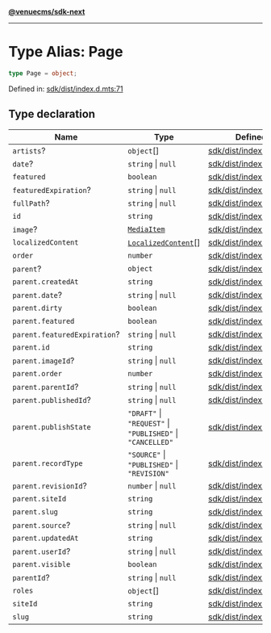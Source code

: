 [**@venuecms/sdk-next**](../Index.md)

***

# Type Alias: Page

```ts
type Page = object;
```

Defined in: [sdk/dist/index.d.mts:71](https://github.com/venuecms/sdk/blob/0048e875fedcd11f329f993e4088b84401af4036/packages/sdk/dist/index.d.mts#L71)

## Type declaration

| Name | Type | Defined in |
| ------ | ------ | ------ |
| <a id="artists"></a> `artists`? | `object`[] | [sdk/dist/index.d.mts:116](https://github.com/venuecms/sdk/blob/0048e875fedcd11f329f993e4088b84401af4036/packages/sdk/dist/index.d.mts#L116) |
| <a id="date"></a> `date`? | `string` \| `null` | [sdk/dist/index.d.mts:77](https://github.com/venuecms/sdk/blob/0048e875fedcd11f329f993e4088b84401af4036/packages/sdk/dist/index.d.mts#L77) |
| <a id="featured"></a> `featured` | `boolean` | [sdk/dist/index.d.mts:75](https://github.com/venuecms/sdk/blob/0048e875fedcd11f329f993e4088b84401af4036/packages/sdk/dist/index.d.mts#L75) |
| <a id="featuredexpiration"></a> `featuredExpiration`? | `string` \| `null` | [sdk/dist/index.d.mts:76](https://github.com/venuecms/sdk/blob/0048e875fedcd11f329f993e4088b84401af4036/packages/sdk/dist/index.d.mts#L76) |
| <a id="fullpath"></a> `fullPath`? | `string` \| `null` | [sdk/dist/index.d.mts:102](https://github.com/venuecms/sdk/blob/0048e875fedcd11f329f993e4088b84401af4036/packages/sdk/dist/index.d.mts#L102) |
| <a id="id"></a> `id` | `string` | [sdk/dist/index.d.mts:72](https://github.com/venuecms/sdk/blob/0048e875fedcd11f329f993e4088b84401af4036/packages/sdk/dist/index.d.mts#L72) |
| <a id="image"></a> `image`? | [`MediaItem`](MediaItem.md) | [sdk/dist/index.d.mts:80](https://github.com/venuecms/sdk/blob/0048e875fedcd11f329f993e4088b84401af4036/packages/sdk/dist/index.d.mts#L80) |
| <a id="localizedcontent"></a> `localizedContent` | [`LocalizedContent`](LocalizedContent.md)[] | [sdk/dist/index.d.mts:115](https://github.com/venuecms/sdk/blob/0048e875fedcd11f329f993e4088b84401af4036/packages/sdk/dist/index.d.mts#L115) |
| <a id="order"></a> `order` | `number` | [sdk/dist/index.d.mts:73](https://github.com/venuecms/sdk/blob/0048e875fedcd11f329f993e4088b84401af4036/packages/sdk/dist/index.d.mts#L73) |
| <a id="parent"></a> `parent`? | `object` | [sdk/dist/index.d.mts:81](https://github.com/venuecms/sdk/blob/0048e875fedcd11f329f993e4088b84401af4036/packages/sdk/dist/index.d.mts#L81) |
| `parent.createdAt` | `string` | [sdk/dist/index.d.mts:84](https://github.com/venuecms/sdk/blob/0048e875fedcd11f329f993e4088b84401af4036/packages/sdk/dist/index.d.mts#L84) |
| `parent.date`? | `string` \| `null` | [sdk/dist/index.d.mts:97](https://github.com/venuecms/sdk/blob/0048e875fedcd11f329f993e4088b84401af4036/packages/sdk/dist/index.d.mts#L97) |
| `parent.dirty` | `boolean` | [sdk/dist/index.d.mts:91](https://github.com/venuecms/sdk/blob/0048e875fedcd11f329f993e4088b84401af4036/packages/sdk/dist/index.d.mts#L91) |
| `parent.featured` | `boolean` | [sdk/dist/index.d.mts:95](https://github.com/venuecms/sdk/blob/0048e875fedcd11f329f993e4088b84401af4036/packages/sdk/dist/index.d.mts#L95) |
| `parent.featuredExpiration`? | `string` \| `null` | [sdk/dist/index.d.mts:96](https://github.com/venuecms/sdk/blob/0048e875fedcd11f329f993e4088b84401af4036/packages/sdk/dist/index.d.mts#L96) |
| `parent.id` | `string` | [sdk/dist/index.d.mts:82](https://github.com/venuecms/sdk/blob/0048e875fedcd11f329f993e4088b84401af4036/packages/sdk/dist/index.d.mts#L82) |
| `parent.imageId`? | `string` \| `null` | [sdk/dist/index.d.mts:98](https://github.com/venuecms/sdk/blob/0048e875fedcd11f329f993e4088b84401af4036/packages/sdk/dist/index.d.mts#L98) |
| `parent.order` | `number` | [sdk/dist/index.d.mts:92](https://github.com/venuecms/sdk/blob/0048e875fedcd11f329f993e4088b84401af4036/packages/sdk/dist/index.d.mts#L92) |
| `parent.parentId`? | `string` \| `null` | [sdk/dist/index.d.mts:100](https://github.com/venuecms/sdk/blob/0048e875fedcd11f329f993e4088b84401af4036/packages/sdk/dist/index.d.mts#L100) |
| `parent.publishedId`? | `string` \| `null` | [sdk/dist/index.d.mts:90](https://github.com/venuecms/sdk/blob/0048e875fedcd11f329f993e4088b84401af4036/packages/sdk/dist/index.d.mts#L90) |
| `parent.publishState` | `"DRAFT"` \| `"REQUEST"` \| `"PUBLISHED"` \| `"CANCELLED"` | [sdk/dist/index.d.mts:88](https://github.com/venuecms/sdk/blob/0048e875fedcd11f329f993e4088b84401af4036/packages/sdk/dist/index.d.mts#L88) |
| `parent.recordType` | `"SOURCE"` \| `"PUBLISHED"` \| `"REVISION"` | [sdk/dist/index.d.mts:86](https://github.com/venuecms/sdk/blob/0048e875fedcd11f329f993e4088b84401af4036/packages/sdk/dist/index.d.mts#L86) |
| `parent.revisionId`? | `number` \| `null` | [sdk/dist/index.d.mts:87](https://github.com/venuecms/sdk/blob/0048e875fedcd11f329f993e4088b84401af4036/packages/sdk/dist/index.d.mts#L87) |
| `parent.siteId` | `string` | [sdk/dist/index.d.mts:83](https://github.com/venuecms/sdk/blob/0048e875fedcd11f329f993e4088b84401af4036/packages/sdk/dist/index.d.mts#L83) |
| `parent.slug` | `string` | [sdk/dist/index.d.mts:94](https://github.com/venuecms/sdk/blob/0048e875fedcd11f329f993e4088b84401af4036/packages/sdk/dist/index.d.mts#L94) |
| `parent.source`? | `string` \| `null` | [sdk/dist/index.d.mts:89](https://github.com/venuecms/sdk/blob/0048e875fedcd11f329f993e4088b84401af4036/packages/sdk/dist/index.d.mts#L89) |
| `parent.updatedAt` | `string` | [sdk/dist/index.d.mts:85](https://github.com/venuecms/sdk/blob/0048e875fedcd11f329f993e4088b84401af4036/packages/sdk/dist/index.d.mts#L85) |
| `parent.userId`? | `string` \| `null` | [sdk/dist/index.d.mts:99](https://github.com/venuecms/sdk/blob/0048e875fedcd11f329f993e4088b84401af4036/packages/sdk/dist/index.d.mts#L99) |
| `parent.visible` | `boolean` | [sdk/dist/index.d.mts:93](https://github.com/venuecms/sdk/blob/0048e875fedcd11f329f993e4088b84401af4036/packages/sdk/dist/index.d.mts#L93) |
| <a id="parentid"></a> `parentId`? | `string` \| `null` | [sdk/dist/index.d.mts:78](https://github.com/venuecms/sdk/blob/0048e875fedcd11f329f993e4088b84401af4036/packages/sdk/dist/index.d.mts#L78) |
| <a id="roles"></a> `roles` | `object`[] | [sdk/dist/index.d.mts:103](https://github.com/venuecms/sdk/blob/0048e875fedcd11f329f993e4088b84401af4036/packages/sdk/dist/index.d.mts#L103) |
| <a id="siteid"></a> `siteId` | `string` | [sdk/dist/index.d.mts:79](https://github.com/venuecms/sdk/blob/0048e875fedcd11f329f993e4088b84401af4036/packages/sdk/dist/index.d.mts#L79) |
| <a id="slug"></a> `slug` | `string` | [sdk/dist/index.d.mts:74](https://github.com/venuecms/sdk/blob/0048e875fedcd11f329f993e4088b84401af4036/packages/sdk/dist/index.d.mts#L74) |
